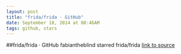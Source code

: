 ```yaml
---
layout: post
title: "frida/frida · GitHub"
date: September 18, 2014 at 08:46AM
tags: github, stars
---
```

##frida/frida · GitHub
fabiantheblind starred frida/frida
[link to source](http://ift.tt/1uJnyYz) 
